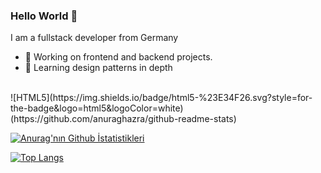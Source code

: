 ### Hello World 👋
I am a fullstack developer from Germany
- 🔭 Working on frontend and backend projects.
- 🌱 Learning design patterns in depth
<br>
![HTML5](https://img.shields.io/badge/html5-%23E34F26.svg?style=for-the-badge&logo=html5&logoColor=white)(https://github.com/anuraghazra/github-readme-stats)


[![Anurag'nın Github İstatistikleri](https://github-readme-stats.vercel.app/api?username=BasakKurtLab)](https://github.com/anuraghazra/github-readme-stats)

[![Top Langs](https://github-readme-stats.vercel.app/api/top-langs/?username=BasakKurtLab)](https://github.com/anuraghazra/github-readme-stats)










